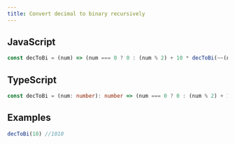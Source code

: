 ```yaml
---
title: Convert decimal to binary recursively
---
```


## JavaScript
```js
const decToBi = (num) => (num === 0 ? 0 : (num % 2) + 10 * decToBi(~~(num / 2)))
```

## TypeScript
```ts
const decToBi = (num: number): number => (num === 0 ? 0 : (num % 2) + 10 * decToBi(~~(num / 2)))
```

## Examples
```js
decToBi(10) //1010
```
